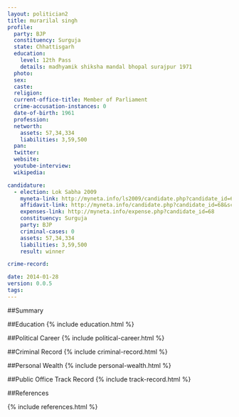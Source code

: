 ```yaml
---
layout: politician2
title: murarilal singh
profile: 
  party: BJP
  constituency: Surguja
  state: Chhattisgarh
  education: 
    level: 12th Pass
    details: madhyamik shiksha mandal bhopal surajpur 1971
  photo: 
  sex: 
  caste: 
  religion: 
  current-office-title: Member of Parliament
  crime-accusation-instances: 0
  date-of-birth: 1961
  profession: 
  networth: 
    assets: 57,34,334
    liabilities: 3,59,500
  pan: 
  twitter: 
  website: 
  youtube-interview: 
  wikipedia: 

candidature: 
  - election: Lok Sabha 2009
    myneta-link: http://myneta.info/ls2009/candidate.php?candidate_id=68
    affidavit-link: http://myneta.info/candidate.php?candidate_id=68&scan=original
    expenses-link: http://myneta.info/expense.php?candidate_id=68
    constituency: Surguja 
    party: BJP
    criminal-cases: 0
    assets: 57,34,334
    liabilities: 3,59,500
    result: winner 

crime-record: 

date: 2014-01-28
version: 0.0.5
tags: 
---
```

##Summary


##Education
{% include education.html %}


##Political Career
{% include political-career.html %}


##Criminal Record
{% include criminal-record.html %}


##Personal Wealth
{% include personal-wealth.html %}


##Public Office Track Record
{% include track-record.html %}


##References


{% include references.html %}